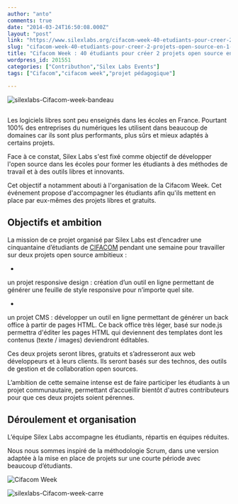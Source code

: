 ```yaml
---
author: "anto"
comments: true
date: "2014-03-24T16:50:08.000Z"
layout: "post"
link: "https://www.silexlabs.org/cifacom-week-40-etudiants-pour-creer-2-projets-open-source-en-1-semaine/"
slug: "cifacom-week-40-etudiants-pour-creer-2-projets-open-source-en-1-semaine"
title: "Cifacom Week : 40 étudiants pour créer 2 projets open source en 1 semaine"
wordpress_id: 201551
categories: ["Contributhon","Silex Labs Events"]
tags: ["Cifacom","cifacom week","projet pédagogique"]

---
```

![silexlabs-Cifacom-week-bandeau](https://www.silexlabs.org/wp-content/uploads/2014/03/silexlabs-Cifacom-week-bandeau.png)





##




Les logiciels libres sont peu enseignés dans les écoles en France. Pourtant 100% des entreprises du numériques les utilisent dans beaucoup de domaines car ils sont plus performants, plus sûrs et mieux adaptés à certains projets.




Face à ce constat, Silex Labs s'est fixé comme objectif de développer l'open source dans les écoles pour former les étudiants à des méthodes de travail et à des outils libres et innovants.




Cet objectif a notamment abouti à l'organisation de la Cifacom Week. Cet événement propose d'accompagner les étudiants afin qu'ils mettent en place par eux-mêmes des projets libres et gratuits.





## Objectifs et ambition




La mission de ce projet organisé par Silex Labs est d’encadrer une cinquantaine d’étudiants de [CIFACOM](http://www.cifacom.com/) pendant une semaine pour travailler sur deux projets open source ambitieux :







  *


un projet responsive design : création d’un outil en ligne permettant de générer une feuille de style responsive pour n’importe quel site.







  *


un projet CMS : développer un outil en ligne permettant de générer un back office à partir de pages HTML. Ce back office très léger, basé sur node.js permettra d'éditer les pages HTML qui deviennent des templates dont les contenus (texte / images) deviendront éditables.





Ces deux projets seront libres, gratuits et s’adresseront aux web développeurs et à leurs clients. Ils seront basés sur des technos, des outils de gestion et de collaboration open sources.


L’ambition de cette semaine intense est de faire participer les étudiants à un projet communautaire, permettant d’accueillir bientôt d'autres contributeurs pour que ces deux projets soient pérennes.





## Déroulement et organisation




L’équipe Silex Labs accompagne les étudiants, répartis en équipes réduites.




Nous nous sommes inspiré de la méthodologie Scrum, dans une version adaptée à la mise en place de projets sur une courte période avec beaucoup d’étudiants.




![Cifacom Week](https://www.silexlabs.org/wp-content/uploads/2014/03/Cifacom-Week-687x687.jpg)




![silexlabs-Cifacom-week-carre](https://www.silexlabs.org/wp-content/uploads/2014/03/silexlabs-Cifacom-week-carre.png)

